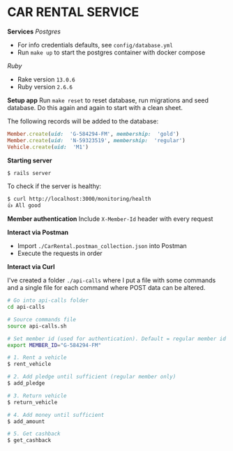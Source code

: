 # CAR RENTAL SERVICE

**Services**
*Postgres*
- For info credentials defaults, see `config/database.yml`
- Run `make up` to start the postgres container with docker compose

*Ruby*
- Rake version `13.0.6`
- Ruby version `2.6.6`

 **Setup app**
Run `make reset` to reset database, run migrations and seed database. Do this again and again to start with a clean sheet.

The following records will be added to the database:
```ruby
Member.create(uid:  'G-584294-FM', membership:  'gold')
Member.create(uid:  'N-59323519', membership:  'regular')
Vehicle.create(uid:  'M1')
```
 
**Starting server**
```bash
$ rails server
```
To check if the server is healthy:
```bash
$ curl http://localhost:3000/monitoring/health
👍 All good
```

**Member authentication**
Include `X-Member-Id` header with every request

**Interact via Postman**
- Import `./CarRental.postman_collection.json` into Postman
- Execute the requests in order

**Interact via Curl**

I've created a folder `./api-calls` where I put a file with some commands and a single file for each command where POST data can be altered.

```sh
# Go into api-calls folder
cd api-calls

# Source commands file
source api-calls.sh

# Set member id (used for authentication). Default = regular member id
export MEMBER_ID="G-584294-FM"

# 1. Rent a vehicle
$ rent_vehicle

# 2. Add pledge until sufficient (regular member only)
$ add_pledge

# 3. Return vehicle
$ return_vehicle

# 4. Add money until sufficient
$ add_amount

# 5. Get cashback
$ get_cashback
```
